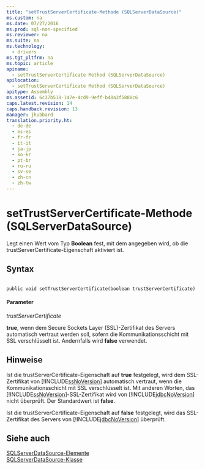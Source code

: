 ```yaml
---
title: "setTrustServerCertificate-Methode (SQLServerDataSource)"
ms.custom: na
ms.date: 07/27/2016
ms.prod: sql-non-specified
ms.reviewer: na
ms.suite: na
ms.technology: 
  - drivers
ms.tgt_pltfrm: na
ms.topic: article
apiname: 
  - setTrustServerCertificate Method (SQLServerDataSource)
apilocation: 
  - setTrustServerCertificate Method (SQLServerDataSource)
apitype: Assembly
ms.assetid: 6c37b518-147e-4cd9-9eff-b48a3f5888c6
caps.latest.revision: 14
caps.handback.revision: 13
manager: jhubbard
translation.priority.ht: 
  - de-de
  - es-es
  - fr-fr
  - it-it
  - ja-jp
  - ko-kr
  - pt-br
  - ru-ru
  - sv-se
  - zh-cn
  - zh-tw
---
```

# setTrustServerCertificate-Methode (SQLServerDataSource)
  Legt einen Wert vom Typ **Boolean** fest, mit dem angegeben wird, ob die trustServerCertificate\-Eigenschaft aktiviert ist.  
  
## Syntax  
  
```  
  
public void setTrustServerCertificate(boolean trustServerCertificate)  
```  
  
#### Parameter  
 *trustServerCertificate*  
  
 **true**, wenn dem Secure Sockets Layer \(SSL\)\-Zertifikat des Servers automatisch vertraut werden soll, sofern die Kommunikationsschicht mit SSL verschlüsselt ist. Andernfalls wird **false** verwendet.  
  
## Hinweise  
 Ist die trustServerCertificate\-Eigenschaft auf **true** festgelegt, wird dem SSL\-Zertifikat von [!INCLUDE[ssNoVersion](../content/includes/ssNoVersion_md.md)] automatisch vertraut, wenn die Kommunikationsschicht mit SSL verschlüsselt ist. Mit anderen Worten, das [!INCLUDE[ssNoVersion](../content/includes/ssNoVersion_md.md)]\-SSL\-Zertifikat wird von [!INCLUDE[jdbcNoVersion](../content/includes/jdbcNoVersion_md.md)] nicht überprüft. Der Standardwert ist **false**.  
  
 Ist die trustServerCertificate\-Eigenschaft auf **false** festgelegt, wird das SSL\-Zertifikat des Servers von [!INCLUDE[jdbcNoVersion](../content/includes/jdbcNoVersion_md.md)] überprüft.  
  
## Siehe auch  
 [SQLServerDataSource-Elemente](../content/SQLServerDataSource-Members.md)   
 [SQLServerDataSource-Klasse](../content/SQLServerDataSource-Class.md)  
  
  